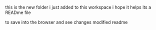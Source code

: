 this is the new folder i just added to this workspace 
i hope it helps its a READme file

to save into the browser and see changes
modified readme